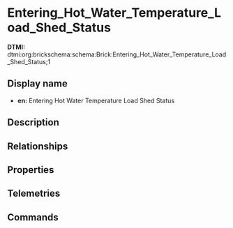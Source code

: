 # Entering_Hot_Water_Temperature_Load_Shed_Status
**DTMI:** dtmi:org:brickschema:schema:Brick:Entering_Hot_Water_Temperature_Load_Shed_Status;1
## Display name
- **en:** Entering Hot Water Temperature Load Shed Status
## Description
## Relationships
## Properties
## Telemetries
## Commands
